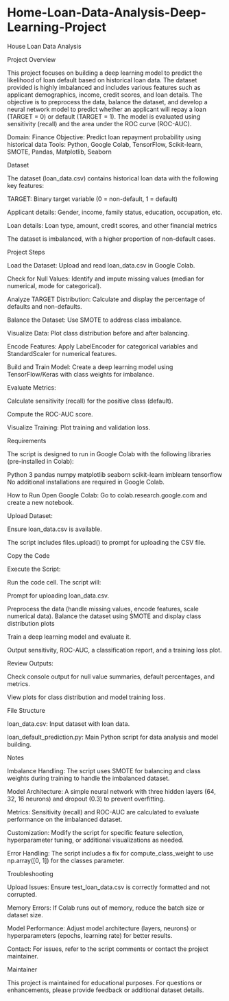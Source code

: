 # Home-Loan-Data-Analysis-Deep-Learning-Project

House Loan Data Analysis

Project Overview

This project focuses on building a deep learning model to predict the likelihood of loan default based on historical loan data. The dataset provided is highly imbalanced and includes various features such as applicant demographics, income, credit scores, and loan details. The objective is to preprocess the data, balance the dataset, and develop a neural network model to predict whether an applicant will repay a loan (TARGET = 0) or default (TARGET = 1). The model is evaluated using sensitivity (recall) and the area under the ROC curve (ROC-AUC).

Domain: Finance
Objective: Predict loan repayment probability using historical data
Tools: Python, Google Colab, TensorFlow, Scikit-learn, SMOTE, Pandas, Matplotlib, Seaborn

Dataset

The dataset (loan_data.csv) contains historical loan data with the following key features:


TARGET: Binary target variable (0 = non-default, 1 = default)

Applicant details: Gender, income, family status, education, occupation, etc.

Loan details: Loan type, amount, credit scores, and other financial metrics

The dataset is imbalanced, with a higher proportion of non-default cases.

Project Steps

Load the Dataset: Upload and read loan_data.csv in Google Colab.

Check for Null Values: Identify and impute missing values (median for numerical, mode for categorical).

Analyze TARGET Distribution: Calculate and display the percentage of defaults and non-defaults.

Balance the Dataset: Use SMOTE to address class imbalance.

Visualize Data: Plot class distribution before and after balancing.

Encode Features: Apply LabelEncoder for categorical variables and StandardScaler for numerical features.

Build and Train Model: Create a deep learning model using TensorFlow/Keras with class weights for imbalance.

Evaluate Metrics:

Calculate sensitivity (recall) for the positive class (default).

Compute the ROC-AUC score.

Visualize Training: Plot training and validation loss.

Requirements

The script is designed to run in Google Colab with the following libraries (pre-installed in Colab):

Python 3
pandas
numpy
matplotlib
seaborn
scikit-learn
imblearn
tensorflow
No additional installations are required in Google Colab.

How to Run
Open Google Colab: Go to colab.research.google.com and create a new notebook.

Upload Dataset:

Ensure loan_data.csv is available.

The script includes files.upload() to prompt for uploading the CSV file.

Copy the Code

Execute the Script:

Run the code cell. The script will:

Prompt for uploading loan_data.csv.

Preprocess the data (handle missing values, encode features, scale numerical data).
Balance the dataset using SMOTE and display class distribution plots

Train a deep learning model and evaluate it.

Output sensitivity, ROC-AUC, a classification report, and a training loss plot.

Review Outputs:

Check console output for null value summaries, default percentages, and metrics.

View plots for class distribution and model training loss.

File Structure

loan_data.csv: Input dataset with loan data.



loan_default_prediction.py: Main Python script for data analysis and model building.

Notes


Imbalance Handling: The script uses SMOTE for balancing and class weights during training to handle the imbalanced dataset.

Model Architecture: A simple neural network with three hidden layers (64, 32, 16 neurons) and dropout (0.3) to prevent overfitting.

Metrics: Sensitivity (recall) and ROC-AUC are calculated to evaluate performance on the imbalanced dataset.

Customization: Modify the script for specific feature selection, hyperparameter tuning, or additional visualizations as needed.

Error Handling: The script includes a fix for compute_class_weight to use np.array([0, 1]) for the classes parameter.

Troubleshooting

Upload Issues: Ensure test_loan_data.csv is correctly formatted and not corrupted.

Memory Errors: If Colab runs out of memory, reduce the batch size or dataset size.

Model Performance: Adjust model architecture (layers, neurons) or hyperparameters (epochs, learning rate) for better results.

Contact: For issues, refer to the script comments or contact the project maintainer.

Maintainer

This project is maintained for educational purposes. For questions or enhancements, please provide feedback or additional dataset details.
